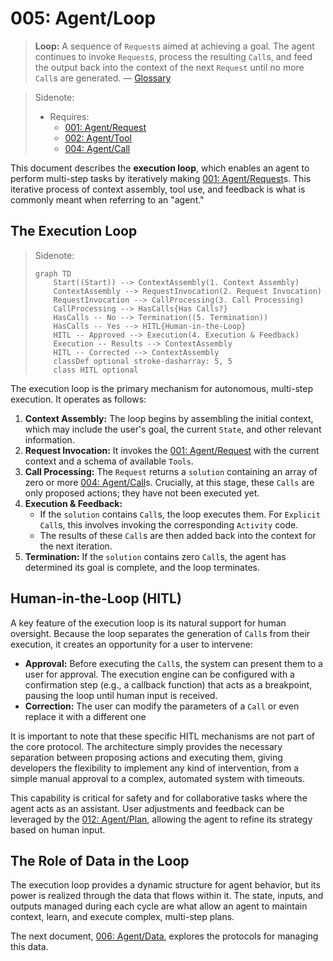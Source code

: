 # 005: Agent/Loop

> **Loop:** A sequence of `Request`s aimed at achieving a goal. The agent continues to invoke `Request`s, process the resulting `Call`s, and feed the output back into the context of the next `Request` until no more `Call`s are generated. — [Glossary](./000_glossary.md)

> Sidenote:
>
> - Requires:
>   - [001: Agent/Request](./001_agent_request.md)
>   - [002: Agent/Tool](./002_agent_tool.md)
>   - [004: Agent/Call](./004_agent_call.md)

This document describes the **execution loop**, which enables an agent to perform multi-step tasks by iteratively making [001: Agent/Request](./001_agent_request.md)s. This iterative process of context assembly, tool use, and feedback is what is commonly meant when referring to an "agent."

## The Execution Loop

> Sidenote:
>
> ```mermaid
> graph TD
>     Start((Start)) --> ContextAssembly(1. Context Assembly)
>     ContextAssembly --> RequestInvocation(2. Request Invocation)
>     RequestInvocation --> CallProcessing(3. Call Processing)
>     CallProcessing --> HasCalls{Has Calls?}
>     HasCalls -- No --> Termination((5. Termination))
>     HasCalls -- Yes --> HITL{Human-in-the-Loop}
>     HITL -- Approved --> Execution(4. Execution & Feedback)
>     Execution -- Results --> ContextAssembly
>     HITL -- Corrected --> ContextAssembly
>     classDef optional stroke-dasharray: 5, 5
>     class HITL optional
> ```

The execution loop is the primary mechanism for autonomous, multi-step execution. It operates as follows:

1.  **Context Assembly:** The loop begins by assembling the initial context, which may include the user's goal, the current `State`, and other relevant information.
2.  **Request Invocation:** It invokes the [001: Agent/Request](./001_agent_request.md) with the current context and a schema of available `Tools`.
3.  **Call Processing:** The `Request` returns a `solution` containing an array of zero or more [004: Agent/Call](./004_agent_call.md)s. Crucially, at this stage, these `Calls` are only proposed actions; they have not been executed yet.
4.  **Execution & Feedback:**
    - If the `solution` contains `Call`s, the loop executes them. For `Explicit` `Call`s, this involves invoking the corresponding `Activity` code.
    - The results of these `Call`s are then added back into the context for the next iteration.
5.  **Termination:** If the `solution` contains zero `Call`s, the agent has determined its goal is complete, and the loop terminates.

## Human-in-the-Loop (HITL)

A key feature of the execution loop is its natural support for human oversight. Because the loop separates the generation of `Call`s from their execution, it creates an opportunity for a user to intervene:

- **Approval:** Before executing the `Call`s, the system can present them to a user for approval. The execution engine can be configured with a confirmation step (e.g., a callback function) that acts as a breakpoint, pausing the loop until human input is received.
- **Correction:** The user can modify the parameters of a `Call` or even replace it with a different one

It is important to note that these specific HITL mechanisms are not part of the core protocol. The architecture simply provides the necessary separation between proposing actions and executing them, giving developers the flexibility to implement any kind of intervention, from a simple manual approval to a complex, automated system with timeouts.

This capability is critical for safety and for collaborative tasks where the agent acts as an assistant. User adjustments and feedback can be leveraged by the [012: Agent/Plan](./012_agent_plan.md), allowing the agent to refine its strategy based on human input.

## The Role of Data in the Loop

The execution loop provides a dynamic structure for agent behavior, but its power is realized through the data that flows within it. The state, inputs, and outputs managed during each cycle are what allow an agent to maintain context, learn, and execute complex, multi-step plans.

The next document, [006: Agent/Data](./006_agent_data.md), explores the protocols for managing this data.
